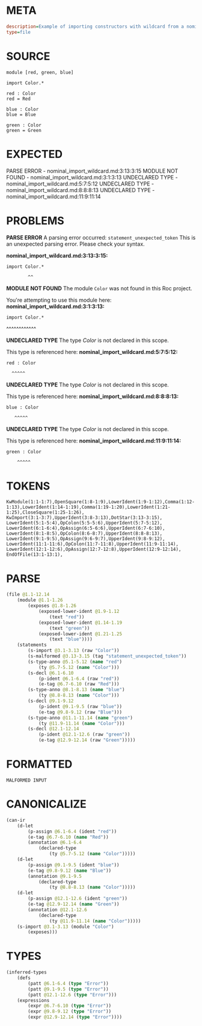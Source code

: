 # META
~~~ini
description=Example of importing constructors with wildcard from a nominal tag union
type=file
~~~
# SOURCE
~~~roc
module [red, green, blue]

import Color.*

red : Color
red = Red

blue : Color
blue = Blue

green : Color
green = Green
~~~
# EXPECTED
PARSE ERROR - nominal_import_wildcard.md:3:13:3:15
MODULE NOT FOUND - nominal_import_wildcard.md:3:1:3:13
UNDECLARED TYPE - nominal_import_wildcard.md:5:7:5:12
UNDECLARED TYPE - nominal_import_wildcard.md:8:8:8:13
UNDECLARED TYPE - nominal_import_wildcard.md:11:9:11:14
# PROBLEMS
**PARSE ERROR**
A parsing error occurred: `statement_unexpected_token`
This is an unexpected parsing error. Please check your syntax.

**nominal_import_wildcard.md:3:13:3:15:**
```roc
import Color.*
```
            ^^


**MODULE NOT FOUND**
The module `Color` was not found in this Roc project.

You're attempting to use this module here:
**nominal_import_wildcard.md:3:1:3:13:**
```roc
import Color.*
```
^^^^^^^^^^^^


**UNDECLARED TYPE**
The type _Color_ is not declared in this scope.

This type is referenced here:
**nominal_import_wildcard.md:5:7:5:12:**
```roc
red : Color
```
      ^^^^^


**UNDECLARED TYPE**
The type _Color_ is not declared in this scope.

This type is referenced here:
**nominal_import_wildcard.md:8:8:8:13:**
```roc
blue : Color
```
       ^^^^^


**UNDECLARED TYPE**
The type _Color_ is not declared in this scope.

This type is referenced here:
**nominal_import_wildcard.md:11:9:11:14:**
```roc
green : Color
```
        ^^^^^


# TOKENS
~~~zig
KwModule(1:1-1:7),OpenSquare(1:8-1:9),LowerIdent(1:9-1:12),Comma(1:12-1:13),LowerIdent(1:14-1:19),Comma(1:19-1:20),LowerIdent(1:21-1:25),CloseSquare(1:25-1:26),
KwImport(3:1-3:7),UpperIdent(3:8-3:13),DotStar(3:13-3:15),
LowerIdent(5:1-5:4),OpColon(5:5-5:6),UpperIdent(5:7-5:12),
LowerIdent(6:1-6:4),OpAssign(6:5-6:6),UpperIdent(6:7-6:10),
LowerIdent(8:1-8:5),OpColon(8:6-8:7),UpperIdent(8:8-8:13),
LowerIdent(9:1-9:5),OpAssign(9:6-9:7),UpperIdent(9:8-9:12),
LowerIdent(11:1-11:6),OpColon(11:7-11:8),UpperIdent(11:9-11:14),
LowerIdent(12:1-12:6),OpAssign(12:7-12:8),UpperIdent(12:9-12:14),
EndOfFile(13:1-13:1),
~~~
# PARSE
~~~clojure
(file @1.1-12.14
	(module @1.1-1.26
		(exposes @1.8-1.26
			(exposed-lower-ident @1.9-1.12
				(text "red"))
			(exposed-lower-ident @1.14-1.19
				(text "green"))
			(exposed-lower-ident @1.21-1.25
				(text "blue"))))
	(statements
		(s-import @3.1-3.13 (raw "Color"))
		(s-malformed @3.13-3.15 (tag "statement_unexpected_token"))
		(s-type-anno @5.1-5.12 (name "red")
			(ty @5.7-5.12 (name "Color")))
		(s-decl @6.1-6.10
			(p-ident @6.1-6.4 (raw "red"))
			(e-tag @6.7-6.10 (raw "Red")))
		(s-type-anno @8.1-8.13 (name "blue")
			(ty @8.8-8.13 (name "Color")))
		(s-decl @9.1-9.12
			(p-ident @9.1-9.5 (raw "blue"))
			(e-tag @9.8-9.12 (raw "Blue")))
		(s-type-anno @11.1-11.14 (name "green")
			(ty @11.9-11.14 (name "Color")))
		(s-decl @12.1-12.14
			(p-ident @12.1-12.6 (raw "green"))
			(e-tag @12.9-12.14 (raw "Green")))))
~~~
# FORMATTED
~~~roc
MALFORMED INPUT
~~~
# CANONICALIZE
~~~clojure
(can-ir
	(d-let
		(p-assign @6.1-6.4 (ident "red"))
		(e-tag @6.7-6.10 (name "Red"))
		(annotation @6.1-6.4
			(declared-type
				(ty @5.7-5.12 (name "Color")))))
	(d-let
		(p-assign @9.1-9.5 (ident "blue"))
		(e-tag @9.8-9.12 (name "Blue"))
		(annotation @9.1-9.5
			(declared-type
				(ty @8.8-8.13 (name "Color")))))
	(d-let
		(p-assign @12.1-12.6 (ident "green"))
		(e-tag @12.9-12.14 (name "Green"))
		(annotation @12.1-12.6
			(declared-type
				(ty @11.9-11.14 (name "Color")))))
	(s-import @3.1-3.13 (module "Color")
		(exposes)))
~~~
# TYPES
~~~clojure
(inferred-types
	(defs
		(patt @6.1-6.4 (type "Error"))
		(patt @9.1-9.5 (type "Error"))
		(patt @12.1-12.6 (type "Error")))
	(expressions
		(expr @6.7-6.10 (type "Error"))
		(expr @9.8-9.12 (type "Error"))
		(expr @12.9-12.14 (type "Error"))))
~~~
